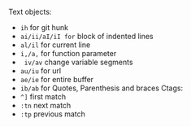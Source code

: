 Text objects:
- `ih` for git hunk
- `ai/ii/aI/iI for` block of indented lines
- `al/il` for current line
- `i,/a,` for function parameter
- ` iv/av` change variable segments
- `au/iu` for url
- `ae/ie` for entire buffer
- `ib/ab` for Quotes, Parenthesis and braces
Ctags:
- `^]` first match
- `:tn` next match
- `:tp` previous match
